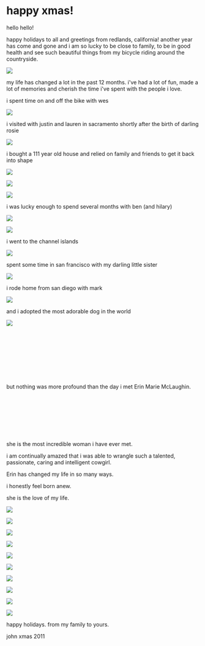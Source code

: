 # happy xmas!

hello hello!

happy holidays to all and greetings from redlands, california!  another year has come and gone and i am so lucky to be close to family, to be in good health and see such beautiful things from my bicycle riding around the countryside.

![](https://lh6.googleusercontent.com/-Jiicy0L_iQk/TvY4l86oYJI/AAAAAAAABtE/I8jY4q3hbDQ/s400/picplz%2525202011-06-04%25252018.22.22.jpg)

my life has changed a lot in the past 12 months.  i've had a lot of fun, made a lot of memories and cherish the time i've spent with the people i love.

i spent time on and off the bike with wes

![](https://lh6.googleusercontent.com/-O7tF0t2D5lw/TvY2COuD5SI/AAAAAAAABps/EgJ8Ga7Xn7M/s400/2011-01-15%25252011.00.26.jpg)

i visited with justin and lauren in sacramento shortly after the birth of darling rosie

![](https://lh6.googleusercontent.com/-CKQBb6yu2iQ/TvY2BXamsKI/AAAAAAAABpo/E6vIUvLaiKQ/s400/2011-01-10%25252013.45.07.jpg)

i bought a 111 year old house and relied on family and friends to get it back into shape

![](https://lh3.googleusercontent.com/-hQfT-uhD0Ro/TXQh91dzdhI/AAAAAAAABbQ/J54dklLGMMw/s400/IMG_1405.jpg)

![](https://lh3.googleusercontent.com/-QCUlTrWlMbM/TvY2gMmoBzI/AAAAAAAABqE/k2iRpAwbwtI/s400/2011-02-21%25252010.28.16.jpg)

![](https://lh5.googleusercontent.com/-duBuugcnX8c/TvY26-qPkiI/AAAAAAAABq8/rEkGbSumTs0/s400/2011-03-26%25252009.57.06.jpg)

i was lucky enough to spend several months with ben (and hilary)

![](https://lh5.googleusercontent.com/-toD7ivoB1eQ/TvY28OeiCfI/AAAAAAAABrE/r9fO96urJnk/s400/2011-03-29%25252019.08.36.jpg)

![](https://lh4.googleusercontent.com/-qzYFLc1xja0/TvY35pMz-qI/AAAAAAAABsk/0ykbSZRkIV0/s400/2011-05-25%25252022.41.30.jpg)

i went to the channel islands

![](https://lh4.googleusercontent.com/-aRtPP15AMiE/TvY3axQidXI/AAAAAAAABrY/3wj_-Pu0SGw/s400/IMG_0155.JPG)

spent some time in san francisco with my darling little sister

![](https://lh6.googleusercontent.com/-KDpISmaBAkk/TvY3cisFtFI/AAAAAAAABro/8YuKJAiwcCA/s400/2011-04-22%25252014.14.59.jpg)

i rode home from san diego with mark

![](https://lh5.googleusercontent.com/-wYWom4SCRBs/TvYtllVsDGI/AAAAAAAABms/mKbvAnUxKnA/s400/2011-07-15%25252013.30.37.jpg)

and i adopted the most adorable dog in the world

![](https://lh6.googleusercontent.com/-sIfpXyGE7oM/TvYiQJrj56I/AAAAAAAABmE/XGJNjO3aU9M/s400/2011-09-25%25252008.40.24.jpg)

<br><br><br><br><br><br><br><br>
but nothing was more profound than the day i met Erin Marie McLaughin.
<br><br><br><br><br><br><br><br>

she is the most incredible woman i have ever met.

i am continually amazed that i was able to wrangle such a talented, passionate, caring and intelligent cowgirl.

Erin has changed my life in so many ways.

i honestly feel born anew.

she is the love of my life.

![](https://lh6.googleusercontent.com/-5Nu1ELtyGSw/TmmXdy59jpI/AAAAAAAABuQ/AWxLxhOuDFg/s400/2011-08-27%25252012.53.29.jpg)

![](https://lh3.googleusercontent.com/-HtoaKu1SsNU/TvYiOlaO-dI/AAAAAAAABl4/1jGjuCZnuHM/s400/2011-09-13%25252012.28.35.jpg)

![](https://lh4.googleusercontent.com/-Js3pRoH9icc/TlXV0nB4lBI/AAAAAAAABgc/HjEJfAaiZ_o/s400/2011-06-24%25252019.55.57.jpg)

![](https://lh6.googleusercontent.com/-_NmnPapTqRU/TlXV8kXyrGI/AAAAAAAABgg/cW2aaREed-4/s400/2011-06-17%25252012.11.32.jpg)

![](https://lh3.googleusercontent.com/-6vcRWhcB410/TvY37nvOZOI/AAAAAAAABs0/GbHsrxvY6Fs/s400/2011-05-29%25252018.27.39.jpg)

![](https://lh4.googleusercontent.com/-O9U5UwXn_bY/TvYuGKVNYVI/AAAAAAAABm8/0wdVAaMAB-w/s400/2011-10-15%25252016.58.35.jpg)

![](https://lh3.googleusercontent.com/-7C4hSOlN7oc/TqEG--JuiLI/AAAAAAAABk8/3k_KE4X97wM/s400/2011-05-16%25252000.00.06.jpg)

![](https://lh3.googleusercontent.com/-xhCATi4sq6c/TvY378hpVYI/AAAAAAAABs4/P790wDYDpOk/s400/2011-05-29%25252020.09.35.jpg)

![](https://lh4.googleusercontent.com/-LZqRigRUVRE/TvYuTh0HtvI/AAAAAAAABnc/PSgKO_LHB7U/s400/2011-11-23%25252020.18.10.jpg)

![](https://lh5.googleusercontent.com/-5APenl6uzRs/TvYiOA5OZXI/AAAAAAAABl0/YF7wi3GzMyg/s400/2011-09-09%25252012.59.02.jpg)

happy holidays.  from my family to yours.

john
xmas 2011